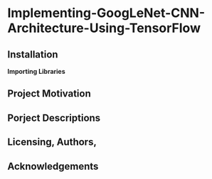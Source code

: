# Implementing-GoogLeNet-CNN-Architecture-Using-TensorFlow
## Installation
**Importing Libraries**</br>


## Project Motivation

## Porject Descriptions 


## Licensing, Authors, 
## Acknowledgements
